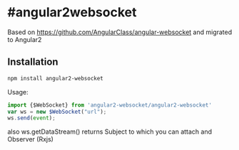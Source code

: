 #angular2websocket
=====================
Based on https://github.com/AngularClass/angular-websocket and migrated to Angular2
## Installation

```bash
npm install angular2-websocket
```

Usage:
```ts
import {$WebSocket} from 'angular2-websocket/angular2-websocket'
var ws = new $WebSocket("url");
ws.send(event);

```
also 
ws.getDataStream() returns Subject<any> to which you can attach and Observer (Rxjs)

